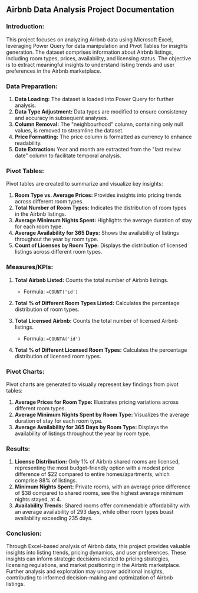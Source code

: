 ## Airbnb Data Analysis Project Documentation

### Introduction:
This project focuses on analyzing Airbnb data using Microsoft Excel, leveraging Power Query for data manipulation and Pivot Tables for insights generation. The dataset comprises information about Airbnb listings, including room types, prices, availability, and licensing status. The objective is to extract meaningful insights to understand listing trends and user preferences in the Airbnb marketplace.

### Data Preparation:
1. **Data Loading:** The dataset is loaded into Power Query for further analysis.
2. **Data Type Adjustment:** Data types are modified to ensure consistency and accuracy in subsequent analyses.
3. **Column Removal:** The "neighbourhood" column, containing only null values, is removed to streamline the dataset.
4. **Price Formatting:** The price column is formatted as currency to enhance readability.
5. **Date Extraction:** Year and month are extracted from the "last review date" column to facilitate temporal analysis.

### Pivot Tables:
Pivot tables are created to summarize and visualize key insights:
1. **Room Type vs. Average Prices:** Provides insights into pricing trends across different room types.
2. **Total Number of Room Types:** Indicates the distribution of room types in the Airbnb listings.
3. **Average Minimum Nights Spent:** Highlights the average duration of stay for each room type.
4. **Average Availability for 365 Days:** Shows the availability of listings throughout the year by room type.
5. **Count of Licenses by Room Type:** Displays the distribution of licensed listings across different room types.

### Measures/KPIs:
1. **Total Airbnb Listed:** Counts the total number of Airbnb listings.
   - Formula: `=COUNT('id')`
2. **Total % of Different Room Types Listed:** Calculates the percentage distribution of room types.
  
3. **Total Licensed Airbnb:** Counts the total number of licensed Airbnb listings.
   - Formula: `=COUNTA('id')`
4. **Total % of Different Licensed Room Types:** Calculates the percentage distribution of licensed room types.
   

### Pivot Charts:
Pivot charts are generated to visually represent key findings from pivot tables:
1. **Average Prices for Room Type:** Illustrates pricing variations across different room types.
2. **Average Minimum Nights Spent by Room Type:** Visualizes the average duration of stay for each room type.
3. **Average Availability for 365 Days by Room Type:** Displays the availability of listings throughout the year by room type.

### Results:
1. **License Distribution:** Only 1% of Airbnb shared rooms are licensed, representing the most budget-friendly option with a modest price difference of $22 compared to entire homes/apartments, which comprise 88% of listings.
2. **Minimum Nights Spent:** Private rooms, with an average price difference of $38 compared to shared rooms, see the highest average minimum nights stayed, at 4.
3. **Availability Trends:** Shared rooms offer commendable affordability with an average availability of 293 days, while other room types boast availability exceeding 235 days.

### Conclusion:
Through Excel-based analysis of Airbnb data, this project provides valuable insights into listing trends, pricing dynamics, and user preferences. These insights can inform strategic decisions related to pricing strategies, licensing regulations, and market positioning in the Airbnb marketplace. Further analysis and exploration may uncover additional insights, contributing to informed decision-making and optimization of Airbnb listings.
